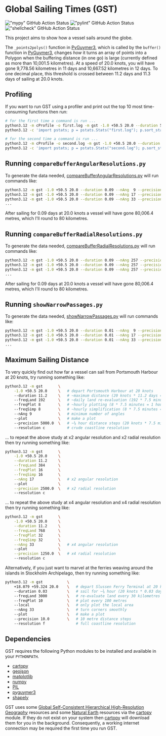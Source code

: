 # Global Sailing Times (GST)

!["mypy" GitHub Action Status](https://github.com/Guymer/gst/actions/workflows/mypy.yaml/badge.svg) !["pylint" GitHub Action Status](https://github.com/Guymer/gst/actions/workflows/pylint.yaml/badge.svg) !["shellcheck" GitHub Action Status](https://github.com/Guymer/gst/actions/workflows/shellcheck.yaml/badge.svg)

This project aims to show how a vessel sails around the globe.

The `_points2polys()` function in [PyGuymer3](https://github.com/Guymer/PyGuymer3), which is called by the `buffer()` function in [PyGuymer3](https://github.com/Guymer/PyGuymer3), changes *how* it turns an array of points into a Polygon when the buffering distance (in one go) is large (currently defined as more than 10,001.5 kilometres). At a speed of 20.0 knots, you will have gone 9,778.56 kilometres in 11 days and 10,667.52 kilometres in 12 days. To one decimal place, this threshold is crossed between 11.2 days and 11.3 days of sailing at 20.0 knots.

## Profiling

If you want to run GST using a profiler and print out the top 10 most time-consuming functions then run:

```sh
# for the first time a command is run ...
python3.12 -m cProfile -o first.log -m gst -1.0 +50.5 20.0 --duration 5.0 > first.out 2> first.err
python3.12 -c 'import pstats; p = pstats.Stats("first.log"); p.sort_stats(pstats.SortKey.CUMULATIVE).print_stats(10)'

# for the second time a command is run ...
python3.12 -m cProfile -o second.log -m gst -1.0 +50.5 20.0 --duration 5.0 > second.out 2> second.err
python3.12 -c 'import pstats; p = pstats.Stats("second.log"); p.sort_stats(pstats.SortKey.CUMULATIVE).print_stats(10)'
```

## Running `compareBufferAngularResolutions.py`

To generate the data needed, [compareBufferAngularResolutions.py](compareBufferAngularResolutions.py) will run commands like:

```sh
python3.12 -m gst -1.0 +50.5 20.0 --duration 0.09 --nAng  9 --precision 1250.0 --resolution i
python3.12 -m gst -1.0 +50.5 20.0 --duration 0.09 --nAng 17 --precision 1250.0 --resolution i
python3.12 -m gst -1.0 +50.5 20.0 --duration 0.09 --nAng 33 --precision 1250.0 --resolution i
...
```

After sailing for 0.09 days at 20.0 knots a vessel will have gone 80,006.4 metres, which I'll round to 80 kilometres.

## Running `compareBufferRadialResolutions.py`

To generate the data needed, [compareBufferRadialResolutions.py](compareBufferRadialResolutions.py) will run commands like:

```sh
python3.12 -m gst -1.0 +50.5 20.0 --duration 0.09 --nAng 257 --precision 1250.0 --resolution i
python3.12 -m gst -1.0 +50.5 20.0 --duration 0.09 --nAng 257 --precision 2500.0 --resolution i
python3.12 -m gst -1.0 +50.5 20.0 --duration 0.09 --nAng 257 --precision 5000.0 --resolution i
...
```

After sailing for 0.09 days at 20.0 knots a vessel will have gone 80,006.4 metres, which I'll round to 80 kilometres.

## Running `showNarrowPassages.py`

To generate the data needed, [showNarrowPassages.py](showNarrowPassages.py) will run commands like:

```sh
python3.12 -m gst -1.0 +50.5 20.0 --duration 0.01 --nAng  9 --precision 5000.0
python3.12 -m gst -1.0 +50.5 20.0 --duration 0.01 --nAng 17 --precision 2500.0
python3.12 -m gst -1.0 +50.5 20.0 --duration 0.01 --nAng 33 --precision 1250.0
...
```

## Maximum Sailing Distance

To very quickly find out how far a vessel can sail from Portsmouth Harbour at 20 knots, try running something like:

```sh
python3.12 -m gst       \
    -1.0 +50.5 20.0     \   # depart Portsmouth Harbour at 20 knots
    --duration 11.2     \   # ~maximum distance (20 knots * 11.2 days = 9,956.35 kilometres)
    --freqLand 192      \   # ~daily land re-evaluation (192 * 7.5 minutes = 1 day)
    --freqPlot 8        \   # ~hourly plotting (8 * 7.5 minutes = 1 hour)
    --freqSimp 8        \   # ~hourly simplification (8 * 7.5 minutes = 1 hour)
    --nAng 9            \   # minimum number of angles
    --plot              \   # make a plot
    --precision 5000.0  \   # ~⅛ hour distance steps (20 knots * 7.5 minutes = 4.63 kilometres)
    --resolution c          # crude coastline resolution
```

... to repeat the above study at x2 angular resolution and x2 radial resolution then try running something like:

```sh
python3.12 -m gst       \
    -1.0 +50.5 20.0     \
    --duration 11.2     \
    --freqLand 384      \
    --freqPlot 16       \
    --freqSimp 16       \
    --nAng 17           \   # x2 angular resolution
    --plot              \
    --precision 2500.0  \   # x2 radial resolution
    --resolution c
```

... to repeat the above study at x4 angular resolution and x4 radial resolution then try running something like:

```sh
python3.12 -m gst       \
    -1.0 +50.5 20.0     \
    --duration 11.2     \
    --freqLand 768      \
    --freqPlot 32       \
    --freqSimp 32       \
    --nAng 33           \   # x4 angular resolution
    --plot              \
    --precision 1250.0  \   # x4 radial resolution
    --resolution c
```

Alternatively, if you just want to marvel at the ferries weaving around the islands in Stockholm Archipelago, then try running something like:

```sh
python3.12 -m gst           \
    +18.079 +59.324 20.0    \   # depart Slussen Ferry Terminal at 20 knots
    --duration 0.03         \   # sail for ~¾ hour (20 knots * 0.03 days = 26.67 kilometres)
    --freqLand 3000         \   # re-evaluate land every 30 kilometres (i.e., never)
    --freqPlot 10           \   # plot every 100 metres
    --local                 \   # only plot the local area
    --nAng 33               \   # turn corners smoothly
    --plot                  \   # make a plot
    --precision 10.0        \   # 10 metre distance steps
    --resolution f              # full coastline resolution
```

## Dependencies

GST requires the following Python modules to be installed and available in your `PYTHONPATH`.

* [cartopy](https://pypi.org/project/Cartopy/)
* [geojson](https://pypi.org/project/geojson/)
* [matplotlib](https://pypi.org/project/matplotlib/)
* [numpy](https://pypi.org/project/numpy/)
* [PIL](https://pypi.org/project/Pillow/)
* [pyguymer3](https://github.com/Guymer/PyGuymer3)
* [shapely](https://pypi.org/project/Shapely/)

GST uses some [Global Self-Consistent Hierarchical High-Resolution Geography](https://www.ngdc.noaa.gov/mgg/shorelines/) resources and some [Natural Earth](https://www.naturalearthdata.com/) resources via the [cartopy](https://pypi.org/project/Cartopy/) module. If they do not exist on your system then [cartopy](https://pypi.org/project/Cartopy/) will download them for you in the background. Consequently, a working internet connection may be required the first time you run GST.
